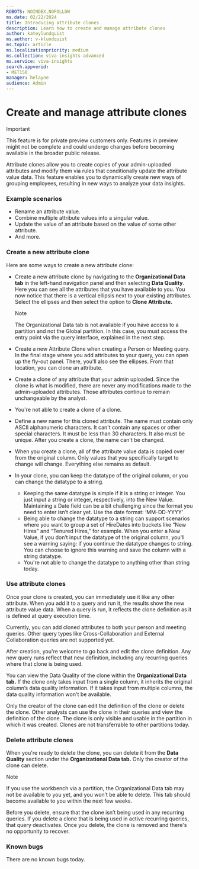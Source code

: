 ```yaml
---
ROBOTS: NOINDEX,NOFOLLOW
ms.date: 02/22/2024
title: Introducing attribute clones
description: Learn how to create and manage attribute clones
author: kateylundquist
ms.author: v-klundquist
ms.topic: article
ms.localizationpriority: medium 
ms.collection: viva-insights-advanced 
ms.service: viva-insights
search.appverid: 
- MET150 
manager: helayne
audience: Admin
---
```


# Create and manage attribute clones

>[!IMPORTANT]
> This feature is for private preview customers only. Features in preview might not be complete and could undergo changes before becoming available in the broader public release.

Attribute clones allow you to create copies of your admin-uploaded attributes and modify them via rules that conditionally update the attribute value data. This feature enables you to dynamically create new ways of grouping employees, resulting in new ways to analyze your data insights. 

### Example scenarios
- Rename an attribute value.
- Combine multiple attribute values into a singular value.
- Update the value of an attribute based on the value of some other attribute.
- And more.

### Create a new attribute clone
Here are some ways to create a new attribute clone:

- Create a new attribute clone by navigating to the **Organizational Data tab** in the left-hand navigation panel and then selecting **Data Quality**. Here you can see all the attributes that you have available to you. You now notice that there is a vertical ellipsis next to your existing attributes. Select the ellipses and then select the option to **Clone Attribute.**

    >[!Note]
    >The Organizational Data tab is not available if you have access to a partition and not the Global partition. In this case, you must access the entry point via the query interface, explained in the next step.

- Create a new Attribute Clone when creating a Person or Meeting query. In the final stage where you add attributes to your query, you can open up the fly-out panel. There, you'll also see the ellipses. From that location, you can clone an attribute.
- Create a clone of any attribute that your admin uploaded. Since the clone is what is modified, there are never any modifications made to the admin-uploaded attributes. Those attributes continue to remain unchangeable by the analyst.
- You're not able to create a clone of a clone. 
- Define a new name for this cloned attribute. The name must contain only ASCII alphanumeric characters. It can't contain any spaces or other special characters. It must be less than 30 characters. It also must be unique. After you create a clone, the name can't be changed.
- When you create a clone, all of the attribute value data is copied over from the original column. Only values that you specifically target to change will change. Everything else remains as default.
- In your clone, you can keep the datatype of the original column, or you can change the datatype to a string.
    - Keeping the same datatype is simple if it is a string or integer. You just input a string or integer, respectively, into the New Value. Maintaining a Date field can be a bit challenging since the format you need to enter isn’t clear yet. Use the date format: ‘MM-DD-YYYY’
    - Being able to change the datatype to a string can support scenarios where you want to group a set of HireDates into buckets like “New Hires” and “Tenured Hires,” for example. When you enter a New Value, if you don’t input the datatype of the original column, you'll see a warning saying: if you continue the datatype changes to string. You can choose to ignore this warning and save the column with a string datatype.
    - You're not able to change the datatype to anything other than string today.

### Use attribute clones
Once your clone is created, you can immediately use it like any other attribute. When you add it to a query and run it, the results show the new attribute value data. When a query is run, it reflects the clone definition as it is defined at query execution time.

Currently, you can add cloned attributes to both your person and meeting queries. Other query types like Cross-Collaboration and External Collaboration queries are not supported yet.

After creation, you're welcome to go back and edit the clone definition. Any new query runs reflect that new definition, including any recurring queries where that clone is being used.

You can view the Data Quality of the clone within the **Organizational Data tab.** If the clone only takes input from a single column, it inherits the original column’s data quality information. If it takes input from multiple columns, the data quality information won't be available.

Only the creator of the clone can edit the definition of the clone or delete the clone. Other analysts can use the clone in their queries and view the definition of the clone. The clone is only visible and usable in the partition in which it was created. Clones are not transferrable to other partitions today.

### Delete attribute clones
When you're ready to delete the clone, you can delete it from the **Data Quality** section under the **Organizational Data tab.** Only the creator of the clone can delete.

>[!Note]
>If you use the workbench via a partition, the Organizational Data tab may not be available to you yet, and you won’t be able to delete. This tab should become available to you within the next few weeks.

Before you delete, ensure that the clone isn’t being used in any recurring queries. If you delete a clone that is being used in active recurring queries, that query deactivates. Once you delete, the clone is removed and there's no opportunity to recover.

### Known bugs
There are no known bugs today.
